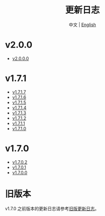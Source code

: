<h1 align="center">更新日志</h1>

<div align="center">

中文 | [English](ChangeLog-en.md)

</div>

# v2.0.0

- [v2.0.0.0](Changelog/zh/v2.0.0.0.md)

# v1.7.1

- [v1.7.1.7](Changelog/zh/v1.7.1.7.md)
- [v1.7.1.6](Changelog/zh/v1.7.1.6.md)
- [v1.7.1.5](Changelog/zh/v1.7.1.5.md)
- [v1.7.1.4](Changelog/zh/v1.7.1.4.md)
- [v1.7.1.3](Changelog/zh/v1.7.1.3.md)
- [v1.7.1.2](Changelog/zh/v1.7.1.2.md)
- [v1.7.1.1](Changelog/zh/v1.7.1.1.md)
- [v1.7.1.0](Changelog/zh/v1.7.1.0.md)

# v1.7.0

- [v1.7.0.2](Changelog/zh/v1.7.0.2.md)
- [v1.7.0.1](Changelog/zh/v1.7.0.1.md)
- [v1.7.0.0](Changelog/zh/v1.7.0.0.md)

# 旧版本
v1.7.0 之前版本的更新日志请参考[旧版更新日志](Changelog/zh/legacy-changelog.md)。